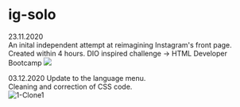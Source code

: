 # ig-solo

23.11.2020 <br>
An inital independent attempt at reimagining Instagram's front page.
Created within 4 hours.
DIO inspired challenge -> HTML Developer Bootcamp
![](https://user-images.githubusercontent.com/73433189/100034677-76412280-2ddb-11eb-9227-ad24e1609eb9.PNG)

03.12.2020
Update to the language menu. <br>
Cleaning and correction of CSS code. <br>
![1-Clone1](https://user-images.githubusercontent.com/73433189/101096616-b2cd0500-35b7-11eb-82be-3dc2fcf1d1f2.PNG)
